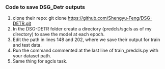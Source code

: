### Code to save DSG_Detr outputs

1. clone their repo: git clone https://github.com/Shengyu-Feng/DSG-DETR.git
2. In the DSG-DETR folder create a directory (predcls/sgcls as of my directory) to save the model at each epoch.
3. Edit the path in lines 148 and 202, where we save their output for train and test data.
4. Run the command commented at the last line of train_predcls.py with your dataset path.
5. Same thing for sgcls task.
